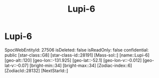 ﻿---
title: "Lupi-6"
location: [-52.1,-131.925,120]
type: Station
tags:
- astro/Star

---

# Lupi-6

SpocWebEntityId: 27506
isDeleted: false
isReadOnly: false
confidential: public
[star-class::G8]
[star-class-id::28191]
[Mass-sol::]
[name::Lupi-6]
[geo-alt::120]
[geo-lon::-131.925]
[geo-lat::-52.1]
[geo-lon-v::-0.012]
[geo-lat-v::-0.07]
[bright-min::34]
[bright-max::34]
[Zodiac-index::6]
[ZodiacId::28132]
[NextStarId::]

